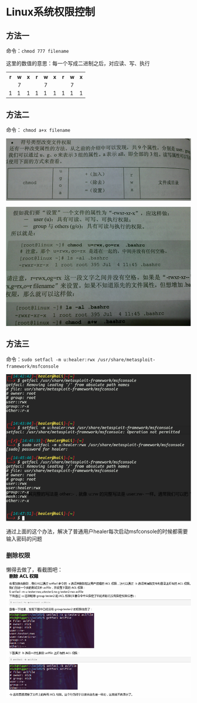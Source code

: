 # Linux系统权限控制

## 方法一

命令：`chmod 777 filename`

这里的数值的意思：每一个写成二进制之后，对应读、写、执行

<table>
    <tr>
        <th>r</th>
        <th>w</th>
        <th>x</th>
        <th>r</th>
        <th>w</th>
        <th>x</th>
        <th>r</th>
        <th>w</th>
        <th>x</th>
    </tr>
    <tr>
        <td align="center" colspan="3"> 7 </td>
        <td align="center" colspan="3"> 7 </td>
        <td align="center" colspan="3"> 7 </td>
    </tr>
    <tr>
        <td>1</td>
        <td>1</td>
        <td>1</td>
        <td>1</td>
        <td>1</td>
        <td>1</td>
        <td>1</td>
        <td>1</td>
        <td>1</td>
    </tr>
</table>

## 方法二

命令： `chmod a+x filename`

![ugoa](images/2019/04/ugoa.png)

![ugoa1](images/2019/04/ugoa1.png)

## 方法三

命令：`sudo setfacl -m u:healer:rwx /usr/share/metasploit-framework/msfconsole`

![setfacl](images/2019/04/setfacl.png)

通过上面的这个办法，解决了普通用户healer每次启动msfconsole的时候都需要输入密码的问题

### 删除权限

懒得去做了，看截图吧：
![delacl](images/2019/04/delacl.png)
